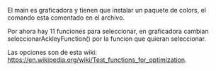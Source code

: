 El main es graficadora y tienen que instalar un paquete de colors, el comando esta comentado en el archivo.

Por ahora hay 11 funciones para seleccionar, en graficadora cambian seleccionarAckleyFunction() por la funcion que quieran seleccionar.

Las opciones son de esta wiki: https://en.wikipedia.org/wiki/Test_functions_for_optimization.
